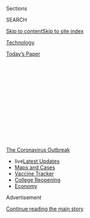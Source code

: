<div id="app">

<div>

<div>

<div>

<div class="NYTAppHideMasthead css-1q2w90k e1suatyy0">

<div class="section css-ui9rw0 e1suatyy2">

<div class="css-eph4ug er09x8g0">

<div class="css-6n7j50">

</div>

<span class="css-1dv1kvn">Sections</span>

<div class="css-10488qs">

<span class="css-1dv1kvn">SEARCH</span>

</div>

[Skip to content](#site-content)[Skip to site
index](#site-index)

</div>

<div id="masthead-section-label" class="css-1wr3we4 eaxe0e00">

[Technology](https://www.nytimes3xbfgragh.onion/section/technology)

</div>

<div class="css-10698na e1huz5gh0">

</div>

</div>

<div id="masthead-bar-one" class="section hasLinks css-15hmgas e1csuq9d3">

<div class="css-uqyvli e1csuq9d0">

</div>

<div class="css-1uqjmks e1csuq9d1">

</div>

<div class="css-9e9ivx">

[](https://myaccount.nytimes3xbfgragh.onion/auth/login?response_type=cookie&client_id=vi)

</div>

<div class="css-1bvtpon e1csuq9d2">

[Today’s
Paper](https://www.nytimes3xbfgragh.onion/section/todayspaper)

</div>

</div>

</div>

</div>

<div data-aria-hidden="false">

<div id="site-content" data-role="main">

<div>

<div class="css-1aor85t" style="opacity:0.000000001;z-index:-1;visibility:hidden">

<div class="css-1hqnpie">

<div class="css-epjblv">

<span class="css-17xtcya">[Technology](/section/technology)</span><span class="css-x15j1o">|</span><span class="css-fwqvlz">Robots\!
(Don’t Get Too
Excited.)</span>

</div>

<div class="css-k008qs">

<div class="css-1iwv8en">

<span class="css-18z7m18"></span>

<div>

</div>

</div>

<span class="css-1n6z4y">https://nyti.ms/2Tpiht4</span>

<div class="css-1705lsu">

<div class="css-4xjgmj">

<div class="css-4skfbu" data-role="toolbar" data-aria-label="Social Media Share buttons, Save button, and Comments Panel with current comment count" data-testid="share-tools">

  - 
  - 
  - 
  - 
    
    <div class="css-6n7j50">
    
    </div>

  - 

</div>

</div>

</div>

</div>

</div>

</div>

<div id="NYT_TOP_BANNER_REGION" class="css-13pd83m">

<div>

<div id="styln-prism-menu-1592847958612" class="section interactive-content interactive-size-medium css-1edisqu">

<div class="css-17ih8de interactive-body">

<div id="scroll-container" class="css-1gj85ro">

[<span class="styln-title-wrap"><span class="css-1pje3qr">The
Coronavirus</span><span class="css-1pje3qr">
Outbreak</span></span>](https://www.nytimes3xbfgragh.onion/news-event/coronavirus?action=click&pgtype=Article&state=default&region=TOP_BANNER&context=storylines_menu)

  - <span class="css-kqxiym" data-emphasize="true">live</span>[Latest
    Updates](https://www.nytimes3xbfgragh.onion/2020/08/04/world/coronavirus-covid-19.html?action=click&pgtype=Article&state=default&region=TOP_BANNER&context=storylines_menu)
  - [Maps and
    Cases](https://www.nytimes3xbfgragh.onion/interactive/2020/us/coronavirus-us-cases.html?action=click&pgtype=Article&state=default&region=TOP_BANNER&context=storylines_menu)
  - [Vaccine
    Tracker](https://www.nytimes3xbfgragh.onion/interactive/2020/science/coronavirus-vaccine-tracker.html?action=click&pgtype=Article&state=default&region=TOP_BANNER&context=storylines_menu)
  - [College
    Reopening](https://www.nytimes3xbfgragh.onion/2020/08/02/us/covid-college-reopening.html?action=click&pgtype=Article&state=default&region=TOP_BANNER&context=storylines_menu)
  - [Economy](https://www.nytimes3xbfgragh.onion/live/2020/08/03/business/stock-market-today-coronavirus?action=click&pgtype=Article&state=default&region=TOP_BANNER&context=storylines_menu)

</div>

</div>

</div>

</div>

</div>

<div id="top-wrapper" class="css-1sy8kpn">

<div id="top-slug" class="css-l9onyx">

Advertisement

</div>

[Continue reading the main
story](#after-top)

<div class="ad top-wrapper" style="text-align:center;height:100%;display:block;min-height:250px">

<div id="top" class="place-ad" data-position="top" data-size-key="top">

</div>

</div>

<div id="after-top">

</div>

</div>

<div>

<div id="sponsor-wrapper" class="css-1hyfx7x">

<div id="sponsor-slug" class="css-19vbshk">

Supported by

</div>

[Continue reading the main
story](#after-sponsor)

<div id="sponsor" class="ad sponsor-wrapper" style="text-align:center;height:100%;display:block">

</div>

<div id="after-sponsor">

</div>

</div>

<div class="css-186x18t">

on tech

</div>

<div class="css-1vkm6nb ehdk2mb0">

# Robots\! (Don’t Get Too Excited.)

</div>

Robots are cool. But we should be skeptical of emerging
technology.

<div class="css-79elbk" data-testid="photoviewer-wrapper">

<div class="css-z3e15g" data-testid="photoviewer-wrapper-hidden">

</div>

<div class="css-1a48zt4 ehw59r15" data-testid="photoviewer-children">

![<span class="css-cnj6d5 e1z0qqy90" itemprop="copyrightHolder"><span class="css-1ly73wi e1tej78p0">Credit...</span><span><span>Barry
Doupé</span></span></span>](https://static01.graylady3jvrrxbe.onion/images/2020/05/21/business/21ontech2/21ontech2-articleLarge.jpg?quality=75&auto=webp&disable=upscale)

</div>

</div>

<div class="css-18e8msd">

<div class="css-vp77d3 epjyd6m0">

<div class="css-hus3qt ey68jwv0" data-aria-hidden="true">

[![Shira
Ovide](https://static01.graylady3jvrrxbe.onion/images/2020/03/18/reader-center/author-shira-ovide/author-shira-ovide-thumbLarge-v2.png
"Shira Ovide")](https://www.nytimes3xbfgragh.onion/by/shira-ovide)

</div>

<div class="css-1baulvz">

By [<span class="css-1baulvz last-byline" itemprop="name">Shira
Ovide</span>](https://www.nytimes3xbfgragh.onion/by/shira-ovide)

</div>

</div>

  - May 21,
    2020

  - 
    
    <div class="css-4xjgmj">
    
    <div class="css-d8bdto" data-role="toolbar" data-aria-label="Social Media Share buttons, Save button, and Comments Panel with current comment count" data-testid="share-tools">
    
      - 
      - 
      - 
      - 
        
        <div class="css-6n7j50">
        
        </div>
    
      - 
    
    </div>
    
    </div>

</div>

</div>

<div class="section meteredContent css-1r7ky0e" name="articleBody" itemprop="articleBody">

<div class="css-1fanzo5 StoryBodyCompanionColumn">

<div class="css-53u6y8">

*This article is part of the On Tech newsletter. You can* [*sign up
here*](https://www.nytimes3xbfgragh.onion/newsletters/signup/OT) *to
receive it weekdays.*

We want cool technology like jet packs and driverless cars, and we WANT
IT EVERYWHERE RIGHT NOW.

My colleague [Cade
Metz](https://www.nytimes3xbfgragh.onion/by/cade-metz) will kill your
dreams.

He and Erin Griffith wrote this week about one British city where
[sidewalk-roaming
robots](https://www.nytimes3xbfgragh.onion/2020/05/20/technology/delivery-robots-coronavirus-milton-keynes.html)
that can deliver groceries are in high demand during the pandemic. Yay
for robot helpers, right?\! Optimists imagine what else they can do
[once the technology
progresses](https://arstechnica.com/tech-policy/2020/04/the-pandemic-is-bringing-us-closer-to-our-robot-takeout-future/).

Cade has affection for a fictional killer supercomputer, which says
something about his tech optimism. He explained to me the limitations of
delivery robots, and why they’ll probably never be widely available.

**SHIRA: In this one city, Milton Keynes, who is benefiting from the
robot deliveries?**

**CADE:** Before the pandemic, a resident of Milton Keynes, Liss Page,
thought these robots were fascinating but mostly pointless. On her jogs,
she’d wind up alongside a robot, and she would talk to it — almost tease
it.

</div>

</div>

<div class="css-1fanzo5 StoryBodyCompanionColumn">

<div class="css-53u6y8">

Then the pandemic happened, and she was advised not to leave her
apartment because of pre-existing health conditions. Those robots are
now vital to bring her groceries — when the stores are in stock.

**That’s very helpful right now. So why, then, are you a robot-delivery
skeptic?**

These robots can’t even serve everyone in Milton Keynes, which is
ideally suited to robot deliveries because it has bike and pedestrian
paths alongside the roadways. Almost nowhere else is set up for these
deliveries on a wide scale.

You can see what these robots can do in small ways or in certain places,
but you also see the limitations when you extrapolate that out. People
[vandalize these
robots](https://www.sfchronicle.com/business/article/Kiwibots-win-fans-at-UC-Berkeley-as-they-deliver-13895867.php?psid=9L4Fj)
for kicks. The robots get stuck, and humans have to take over remotely.
They can’t carry much. If you have a family, it’s not great to be
limited to a couple of grocery
bags.

<div id="NYT_MAIN_CONTENT_1_REGION" class="css-9tf9ac">

<div>

<div id="styln-covid-updates-markets" class="section interactive-content interactive-size-medium css-1ftcdic">

<div class="css-17ih8de interactive-body">

<div id="styln-briefing-block">

<div class="briefing-block-header-section">

# [Latest Updates: Economy](https://www.nytimes3xbfgragh.onion/live/2020/08/03/business/stock-market-today-coronavirus?action=click&pgtype=Article&state=default&region=MAIN_CONTENT_1&context=storylines_live_updates)

</div>

<div class="briefing-block-lb-items">

<div class="briefing-block-update-time">

[13h
ago](https://www.nytimes3xbfgragh.onion/live/2020/08/03/business/stock-market-today-coronavirus?action=click&pgtype=Article&state=default&region=MAIN_CONTENT_1&context=storylines_live_updates#the-chicago-fed-president-says-its-up-to-congress-to-save-the-economy)

</div>

<div>

[The Chicago Fed president says it’s up to Congress to save the
economy.](https://www.nytimes3xbfgragh.onion/live/2020/08/03/business/stock-market-today-coronavirus?action=click&pgtype=Article&state=default&region=MAIN_CONTENT_1&context=storylines_live_updates#the-chicago-fed-president-says-its-up-to-congress-to-save-the-economy)

</div>

<div class="briefing-block-update-time">

[14h
ago](https://www.nytimes3xbfgragh.onion/live/2020/08/03/business/stock-market-today-coronavirus?action=click&pgtype=Article&state=default&region=MAIN_CONTENT_1&context=storylines_live_updates#faa-says-boeing-has-effectively-mitigated-defects-in-the-737-max)

</div>

<div>

[F.A.A. says Boeing has ‘effectively mitigated’ defects in the 737
Max.](https://www.nytimes3xbfgragh.onion/live/2020/08/03/business/stock-market-today-coronavirus?action=click&pgtype=Article&state=default&region=MAIN_CONTENT_1&context=storylines_live_updates#faa-says-boeing-has-effectively-mitigated-defects-in-the-737-max)

</div>

<div class="briefing-block-update-time">

[16h
ago](https://www.nytimes3xbfgragh.onion/live/2020/08/03/business/stock-market-today-coronavirus?action=click&pgtype=Article&state=default&region=MAIN_CONTENT_1&context=storylines_live_updates#small-businesses-got-emergency-loans-but-not-what-they-expected)

</div>

<div>

[Small businesses got emergency loans, but not what they
expected.](https://www.nytimes3xbfgragh.onion/live/2020/08/03/business/stock-market-today-coronavirus?action=click&pgtype=Article&state=default&region=MAIN_CONTENT_1&context=storylines_live_updates#small-businesses-got-emergency-loans-but-not-what-they-expected)

</div>

</div>

<div class="briefing-block-footer">

<div class="briefing-block-footer-meta">

[See more
updates](https://www.nytimes3xbfgragh.onion/live/2020/08/03/business/stock-market-today-coronavirus?action=click&pgtype=Article&state=default&region=MAIN_CONTENT_1&context=storylines_live_updates)

</div>

<div class="briefing-block-briefinglinks">

<span>More live coverage:</span>
[Global](https://www.nytimes3xbfgragh.onion/2020/08/04/world/coronavirus-covid-19.html?action=click&pgtype=Article&state=default&region=MAIN_CONTENT_1&context=storylines_live_updates)

</div>

</div>

</div>

</div>

</div>

</div>

</div>

**So robot deliveries aren’t coming to my neighborhood soon?**

Probably not. Prices will come down, and autonomous technology will
improve, but there are limits to how many of these things you can put on
a sidewalk.

And delivery robots only work long term if they’re cheaper than humans
doing the same thing. That’s not going to happen if robots stay confined
to a tiny number of places like Milton Keynes or[college
campuses](https://www.washingtonpost.com/technology/2019/03/25/how-gmu-students-eating-habits-changed-when-delivery-robots-invaded-their-campus/).

</div>

</div>

<div class="css-1fanzo5 StoryBodyCompanionColumn">

<div class="css-53u6y8">

**You wrote earlier this month about[problems with driverless
cars](https://www.nytimes3xbfgragh.onion/2020/05/12/technology/self-driving-cars-coronavirus.html),
and now you’re picking on delivery robots. Are you a killjoy?**

Look, over the past 10 years there’s been a lot of progress, but you
have to be skeptical of emerging technology. Otherwise you get an
unrealistic view of what’s possible and miss where technologies go
wrong.

**OK, that’s fair. Now tell us, why are people infatuated with robots?
We think they’re**
**[adorable](https://www.nytimes3xbfgragh.onion/2020/02/26/business/robots-retail-jobs.html)**
**or**
**[villainous](https://www.nytimes3xbfgragh.onion/2020/04/08/movies/ai-humans-robots-technology.html).**

They fascinate us and scare us. All the movies and television we’ve
watched for the last 60 years about robots and artificial intelligence
have been burned into our brains. It really affects the expectations we
have of technology.

**What’s your favorite artificial being in pop culture?**

I’m partial to
[HAL 9000](https://www.nytimes3xbfgragh.onion/2018/03/30/movies/hal-2001-a-space-odyssey-voice-douglas-rain.html)
from “2001: A Space Odyssey.” Hal is a wonderful character — and a
flawed one. He shows where machines can go right, and where they can go
wrong.

*Get this newsletter in your inbox every weekday;*[*please sign up
here*](https://www.nytimes3xbfgragh.onion/newsletters/signup/OT)*.*

-----

## WFH forever? Who really knows

There are office workers and their bosses who are itching to return to
cubicle life fast. And others who are saying [goodbye
forever](https://blog.twitter.com/en_us/topics/company/2020/keeping-our-employees-and-partners-safe-during-coronavirus.html)
to toiling in an office.

</div>

</div>

<div class="css-1fanzo5 StoryBodyCompanionColumn">

<div class="css-53u6y8">

And then there’s Evan Spiegel, Snapchat’s chief executive, who says —
sensibly — who the heck knows?

Snapchat’s headquarters in the Los Angeles area closed in March, and
people scattered to work remotely. The company is now telling employees
they can work remotely at least through September, and it’s assessing
when and how to reopen safely. The squishiness of the message doesn’t
sit well with<span class="css-8l6xbc evw5hdy0"> </span>everyone.

“People want certainty, and there’s a huge amount of pressure as a
leader to make definitive statements,” Spiegel said in a conversation
Wednesday (by video chat, not Snapchat) with New York Times editors and
reporters. “I think it’s important that we remain flexible in a
situation that is changing rapidly.”

Snapchat, which has more than 3,000 employees, has been planning for a
couple months on how to reopen offices. It’s keeping track of business
safety requirements issued by local authorities, and Snapchat’s own. It
has assessed which teams to invite back to offices first based on job
requirements. Someone who needs access to high-end video editing
equipment available only at the office, for example, would be higher on
the list of returnees.

Spiegel and his wife, the model and skincare entrepreneur Miranda Kerr,
have two young sons. Like many parents, he said he had mixed feelings
about working remotely.

It’s been challenging, he said, for two working adults and their
children to manage under the same roof 24/7. But, Spiegel said, “I get
to spend time with my family, which has led to more fulfillment than
I’ve ever had in my life.”

-----

</div>

</div>

<div class="css-1fanzo5 StoryBodyCompanionColumn">

<div class="css-53u6y8">

## Before we go …

  - **Help getting connected during the pandemic. Maybe:** Internet
    providers like Charter and Comcast promised to help low-income
    people get or stay online during the pandemic. But [taking them up
    on the offer hasn’t always been
    easy](https://www.nytimes3xbfgragh.onion/2020/05/20/technology/coronavirus-broadband-discounts.html),
    my colleague [David
    McCabe](https://www.nytimes3xbfgragh.onion/by/david-mccabe)
    reported.

  - **Everything you need to know about tracking disease, with humans:**
    ProPublica has the [best
    explanation](https://www.propublica.org/article/you-dont-need-invasive-tech-for-successful-contact-tracing-heres-how-it-works)
    I’ve seen for how disease detectives track down people who may have
    been exposed to the coronavirus. As I’ve [written
    here](https://www.nytimes3xbfgragh.onion/2020/04/29/technology/coronavirus-contact-tracing-technology.html),
    this is a labor-intensive process for which smartphone location data
    may (or may not) help a little.

  - **Banal and utterly bizarre:** A glitch over smartphone photo
    formats is causing some high school students to fail advanced
    placement tests, The Verge
    [reported](https://www.theverge.com/2020/5/20/21262302/ap-test-fail-iphone-photos-glitch-email-college-board-jpeg-heic).
    Some test takers submit photos of their virtual test sheets, but the
    testing website doesn’t support the default format on some iPhones
    and newer Android phones.

### Hugs to this

Move over, [BBC Dad](https://www.youtube.com/watch?v=Mh4f9AYRCZY). My
newest telecast-from-home star is [cat fight
lady](https://twitter.com/ratemyskyperoom/status/1261684025502113794).

-----

*We want to hear from you. Tell us what you think of this newsletter and
what else you’d like us to explore. You can reach us at*
[*ontech@NYTimes.com.*](mailto:ontech@NYTimes.com?subject=On%20Tech%20Feedback)

*Get this newsletter in your inbox every weekday;*[*please sign up
here*](https://www.nytimes3xbfgragh.onion/newsletters/signup/OT)*.*

</div>

</div>

</div>

<div>

</div>

<div>

</div>

<div>

</div>

<div>

<div id="bottom-wrapper" class="css-1ede5it">

<div id="bottom-slug" class="css-l9onyx">

Advertisement

</div>

[Continue reading the main
story](#after-bottom)

<div id="bottom" class="ad bottom-wrapper" style="text-align:center;height:100%;display:block;min-height:90px">

</div>

<div id="after-bottom">

</div>

</div>

</div>

</div>

</div>

## Site Index

<div>

</div>

## Site Information Navigation

  - [© <span>2020</span> <span>The New York Times
    Company</span>](https://help.nytimes3xbfgragh.onion/hc/en-us/articles/115014792127-Copyright-notice)

<!-- end list -->

  - [NYTCo](https://www.nytco.com/)
  - [Contact
    Us](https://help.nytimes3xbfgragh.onion/hc/en-us/articles/115015385887-Contact-Us)
  - [Work with us](https://www.nytco.com/careers/)
  - [Advertise](https://nytmediakit.com/)
  - [T Brand Studio](http://www.tbrandstudio.com/)
  - [Your Ad
    Choices](https://www.nytimes3xbfgragh.onion/privacy/cookie-policy#how-do-i-manage-trackers)
  - [Privacy](https://www.nytimes3xbfgragh.onion/privacy)
  - [Terms of
    Service](https://help.nytimes3xbfgragh.onion/hc/en-us/articles/115014893428-Terms-of-service)
  - [Terms of
    Sale](https://help.nytimes3xbfgragh.onion/hc/en-us/articles/115014893968-Terms-of-sale)
  - [Site
    Map](https://spiderbites.nytimes3xbfgragh.onion)
  - [Help](https://help.nytimes3xbfgragh.onion/hc/en-us)
  - [Subscriptions](https://www.nytimes3xbfgragh.onion/subscription?campaignId=37WXW)

</div>

</div>

</div>

</div>

